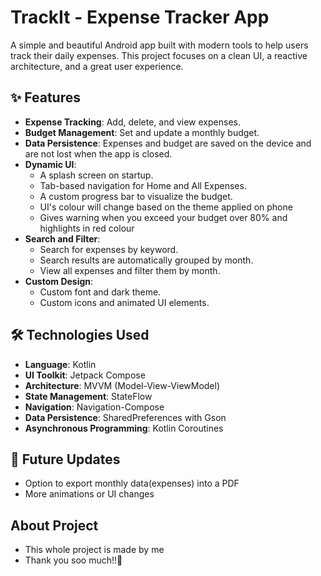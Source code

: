 # TrackIt - Expense Tracker App

A simple and beautiful Android app built with modern tools to help users track their daily expenses. This project focuses on a clean UI, a reactive architecture, and a great user experience.

## ✨ Features
- **Expense Tracking**: Add, delete, and view expenses.
- **Budget Management**: Set and update a monthly budget.
- **Data Persistence**: Expenses and budget are saved on the device and are not lost when the app is closed.
- **Dynamic UI**:
    - A splash screen on startup.
    - Tab-based navigation for Home and All Expenses.
    - A custom progress bar to visualize the budget.
    - UI's colour will change based on the theme applied on phone
    - Gives warning when you exceed your budget over 80% and highlights in red colour
- **Search and Filter**:
    - Search for expenses by keyword.
    - Search results are automatically grouped by month.
    - View all expenses and filter them by month.
- **Custom Design**:
    - Custom font and dark theme.
    - Custom icons and animated UI elements.

## 🛠️ Technologies Used
- **Language**: Kotlin
- **UI Toolkit**: Jetpack Compose
- **Architecture**: MVVM (Model-View-ViewModel)
- **State Management**: StateFlow
- **Navigation**: Navigation-Compose
- **Data Persistence**: SharedPreferences with Gson
- **Asynchronous Programming**: Kotlin Coroutines

## 📲 Future Updates
- Option to export monthly data(expenses) into a PDF
- More animations or UI changes

## About Project 
- This whole project is made by me
- Thank you soo much!!🤧
